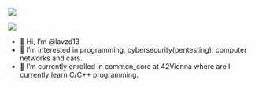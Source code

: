 ![](https://user-images.githubusercontent.com/74038190/225813708-98b745f2-7d22-48cf-9150-083f1b00d6c9.gif)

![](https://komarev.com/ghpvc/?username=lavzd13&color=blueviolet&style=for-the-badge)
- 👋 Hi, I’m @lavzd13
- 👀 I’m interested in programming, cybersecurity(pentesting), computer networks and cars.
- 🌱 I’m currently enrolled in common_core at 42Vienna where are I currently learn C/C++ programming.
